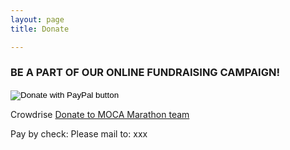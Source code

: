 ```yaml
---
layout: page
title: Donate

---
```

<div class="donate">
<h3>BE A PART OF OUR ONLINE FUNDRAISING CAMPAIGN!</h3>

<div>
 <form action="https://www.paypal.com/cgi-bin/webscr" method="post" target="_top">
<input type="hidden" name="cmd" value="_s-xclick" />
<input type="hidden" name="hosted_button_id" value="7S69937XHZSDL" />
<input type="image" src="https://user-images.githubusercontent.com/46349226/54059553-9411c280-41c7-11e9-9cbf-1331e4c5483c.png" border="0" name="submit" title="PayPal - The safer, easier way to pay online!" alt="Donate with PayPal button" />
<img alt="" border="0" src="https://www.paypal.com/en_US/i/scr/pixel.gif" width="1" height="1" />
</form>
 </div>


 


Crowdrise
[Donate to MOCA Marathon team](https://www.crowdrise.com/donate/project/moca-spike-150-ambassadors/mocanyc)

Pay by check:
Please mail to: xxx

</div>
